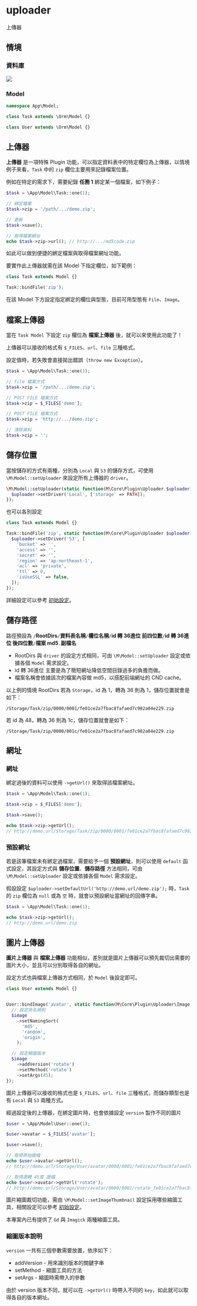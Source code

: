 # uploader
上傳器

## 情境
### 資料庫

![](imgs/08-01.png)

<!--
### Task
| id | title | zip |
|---|---|---|
| 1 | 任務 1 | null |

### User
| id | name | avatar |
|---|---|---|
| 1 | OA | null |
-->

### Model

```php
namespace App\Model;

class Task extends \Orm\Model {}

class User extends \Orm\Model {}
```

## 上傳器
**上傳器** 是一項特殊 Plugin 功能，可以指定資料表中的特定欄位為上傳器，以情境例子來看，`Task` 中的 `zip` 欄位主要用來記錄檔案位置。

例如在特定的需求下，需要紀錄 **任務 1** 綁定某一個檔案，如下例子：

```php
$task = \App\Model\Task::one(1);

// 綁定檔案
$task->zip = '/path/.../demo.zip';

// 更新
$task->save();

// 取得檔案網址
echo $task->zip->url(); // http://.../md5code.zip
```

如此可以做到便捷的綁定檔案與取得檔案網址功能。

要實作此上傳器就需在該 Model 下指定欄位，如下範例：

```php
class Task extends Model {}

Task::bindFile('zip');
```

在該 Model 下方設定指定綁定的欄位與型態，目前可用型態有 `File`、`Image`。

## 檔案上傳器

當在 `Task Model` 下設定 `zip` 欄位為 **檔案上傳器** 後，就可以來使用此功能了！

上傳器可以接收的格式有 `$_FILES`、`url`、`file` 三種格式。

設定值時，若失敗會直接拋出錯誤（`throw new Exception`）。

```php
$task = \App\Model\Task::one(1);

// file 檔案方式
$task->zip = '/path/.../demo.zip';

// POST FILE 檔案方式
$task->zip = $_FILES['demo'];

// POST FILE 檔案方式
$task->zip = 'http://.../demo.zip';

// 清除資料
$task->zip = '';
```

## 儲存位置

當按儲存的方式有兩種，分別為 `Local` 與 `S3` 的儲存方式，可使用 `\M\Model::setUploader` 來設定所有上傳器的 `driver`。

```php
\M\Model::setUploader(static function(M\Core\Plugin\Uploader $uploader): void {
  $uploader->setDriver('Local', ['storage' => PATH]);
});
```

也可以各別設定

```php
class Task extends Model {}

Task::bindFile('zip', static function(M\Core\Plugin\Uploader $uploader): void {
  $uploader->setDriver('S3', [
    'bucket' => '',
    'access' => '',
    'secret' => '',
    'region' => 'ap-northeast-1',
    'acl' => 'private',
    'ttl' => 0,
    'isUseSSL' => false,
  ]);
});
```

詳細設定可以參考 [初始設定](00_config.md)。

## 儲存路徑

路徑預設為 `/`**RootDirs**`/`**資料表名稱**`/`**欄位名稱**`/`**id 轉 36進位 前四位數**`/`**id 轉 36進位 後四位數**`/`**檔案 md5**`.`**副檔名**

* RootDirs 與 `driver` 的設定方式相同，可由 `\M\Model::setUploader` 設定或依據各個 `Model` 需求設定。
* id 轉 36進位 主要是為了簡短網址降低空間目錄過多的負擔而做。
* 檔案名稱會依據該次的檔案內容做 md5，以搭配前端網址的 CND cache。

以上例的情境 RootDirs 若為 `Storage`，id 為 1，轉為 36 則為 1，儲存位置就會是如下：

```path
/Storage/Task/zip/0000/0001/fe01ce2a7fbac8fafaed7c982a04e229.zip
```

若 id 為 48，轉為 36 則為 1c，儲存位置就會是如下：

```path
/Storage/Task/zip/0000/001c/fe01ce2a7fbac8fafaed7c982a04e229.zip
```

## 網址

### 網址
綁定過後的資料可以使用 `->getUrl()` 來取得該檔案網址。

```php
$task = \App\Model\Task::one(1);

$task->zip = $_FILES['demo'];

$task->save();

echo $task->zip->getUrl();
// http://demo.url/Storage/Task/zip/0000/0001/fe01ce2a7fbac8fafaed7c982a04e229.zip
```

### 預設網址

若是該筆檔案未有綁定過檔案，需要給予一個 **預設網址**，則可以使用 `default` 函式設定，其設定方式與 **儲存位置**、**儲存路徑** 方法相同，可由 `\M\Model::setUploader` 設定或依據各個 `Model` 需求設定。

假設設定 `$uploader->setDefaultUrl('http://demo.url/demo.zip');` 時，`Task` 的 `zip` 欄位為 `null` 或為 `空` 時，就會以預設網址當網址的回傳字串。

```php
$task = \App\Model\Task::one(1);

echo $task->zip->getUrl();
// http://demo.url/demo.zip
```

## 圖片上傳器

**圖片上傳器** 與 **檔案上傳器** 功能相似，差別就是圖片上傳器可以預先裁切出需要的圖片大小，並且可以分別取得各自的網址。

設定方式也與檔案上傳器方式相同，於 `Model` 後設定即可。

```php
class User extends Model {}


User::bindImage('avatar', static function(M\Core\Plugin\Uploader\Image $image) {
  // 設定命名規則
  $image
    ->setNamingSort(
      'md5',
      'random',
      'origin',
    );

  // 設定縮圖版本
  $image
    ->addVersion('rotate')
    ->setMethod('rotate')
    ->setArgs(45);
});

```

圖片上傳器可以接收的格式也是 `$_FILES`、`url`、`file` 三種格式，而儲存類型也是有 `Local` 與 `S3` 兩種方式。


經過設定後的上傳器，在綁定圖片時，也會依據設定 `version` 製作不同的圖片

```php
$user = \App\Model\User::one(1);

$user->avatar = $_FILES['avatar'];

$user->save();

// 取得原始圖檔
echo $user->avatar->getUrl();
// http://demo.url/Storage/User/avatar/0000/0001/fe01ce2a7fbac8fafaed7c982a04e229.png

// 取得選轉 45度 圖檔
echo $user->avatar->getUrl('rotate');
// http://demo.url/Storage/User/avatar/0000/0001/rotate_fe01ce2a7fbac8fafaed7c982a04e229.png
```

圖片縮圖裁切功能，需由 `\M\Model::setImageThumbnail` 設定採用哪些縮圖工具，相關設定可以參考 [初始設定](00_config.md)。

本專案內已有提供了 `Gd` 與 `Imagick` 兩種縮圖工具。

### 縮圖版本說明
`version` 一共有三個參數需要放置，依序如下：

* addVersion - 用來識別版本的關鍵字串
* setMethod - 縮圖工具的方法
* setArgs - 縮圖時需帶入的參數

由於 version 版本不同，就可以在 `->getUrl()` 時帶入不同的 `key`，如此就可以取得各自的版本網址。

